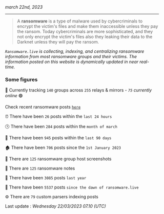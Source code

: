 _march 22nd, 2023_

---

> A **ransomware** is a type of malware used by cybercriminals to encrypt the victim's files and make them inaccessible unless they pay the ransom. Today cybercriminals are more sophisticated, and they not only encrypt the victim's files also they leaking their data to the Darknet unless they will pay the ransom.


_`Ransomware.live` is collecting, indexing, and centralizing ransomware information from most ransomware groups and their victims. The information posted on this website is dynamically updated in near real-time._

### Some figures 

🔎 Currently tracking `140` groups across `255` relays & mirrors - _`75` currently online_ 🟢

Check recent ransomware posts [`here`](recentposts.md)


⏰ There have been `26` posts within the `last 24 hours`

🕓 There have been `284` posts within the `month of march`

📅 There have been `945` posts within the `last 90 days`

🏚 There have been `706` posts since the `1st January 2023`

📸 There are `125` ransomware group host screenshots

📝 There are `125` ransomware notes

🚀 There have been `3085` posts `last year`

🐣 There have been `5537` posts `since the dawn of ransomware.live`

⚙️ There are `79` custom parsers indexing posts



Last update : _Wednesday 22/03/2023 07.10 (UTC)_

